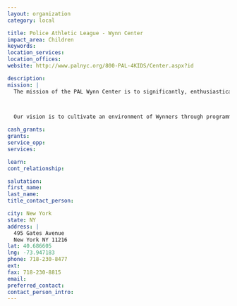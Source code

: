 ```yaml
---
layout: organization
category: local

title: Police Athletic League - Wynn Center
impact_area: Children
keywords: 
location_services: 
location_offices: 
website: http://www.palnyc.org/800-PAL-4KIDS/Center.aspx?id

description: 
mission: |
  The mission of the PAL Wynn Center is to significantly, enthusiastically and passionately create opportunities that allow the children of the Bedford Stuyvesant community to put the values of education into practice, thereby developing their self worth and community.

  

  Our vision is to cultivate an environment of Wynners through programming that encourages teamwork, commitment, discipline, persistence, focus, determination and personal achievement. Through enriching programs, children are always encouraged to think critically and find a positive outcome to difficult situations. Children constantly write, apply math skills, verbal, and reading to complete projects and solve personal conflicts.

cash_grants: 
grants: 
service_opp: 
services: 

learn: 
cont_relationship: 

salutation: 
first_name: 
last_name: 
title_contact_person: 

city: New York
state: NY
address: |
  495 Gates Avenue  
  New York NY 11216
lat: 40.686605
lng: -73.947183
phone: 718-230-8477
ext: 
fax: 718-230-8815
email: 
preferred_contact: 
contact_person_intro: 
---
```


